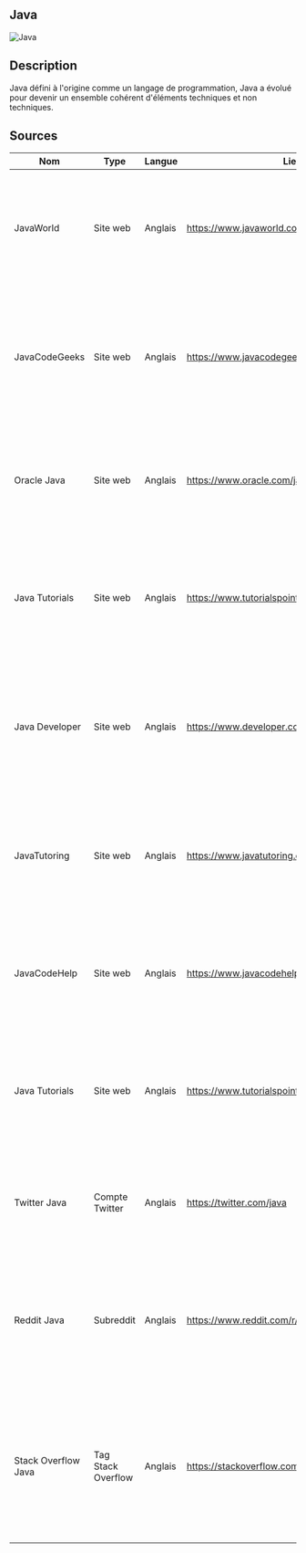 ## Java

![Java](https://upload.wikimedia.org/wikipedia/fr/thumb/2/2e/Java_Logo.svg/1200px-Java_Logo.svg.png "Java")

## Description
Java défini à l'origine comme un langage de programmation, Java a évolué pour devenir un ensemble cohérent d'éléments techniques et non techniques.

## Sources

Nom | Type | Langue | Lien | Description | Tags | Note
 --- | --- | --- | --- | --- | --- | --- 
JavaWorld | Site web | Anglais | https://www.javaworld.com/ | JavaWorld est un site web dédié à Java et aux technologies associées. Il offre des tutoriels, des articles de fond, des actualités et des ressources pour les développeurs Java. | Java, développement, actualités | 4/5
JavaCodeGeeks | Site web | Anglais | https://www.javacodegeeks.com/ | JavaCodeGeeks est un site web qui offre des tutoriels, des exemples de code et des actualités sur Java et les technologies associées. Il s'adresse aux développeurs Java débutants et avancés. | Java, développement, tutoriels | 4/5
Oracle Java | Site web | Anglais | https://www.oracle.com/java/ | Oracle Java est le site officiel de Java, offrant des téléchargements, des documentations, des forums et des ressources pour les développeurs Java. | Java, développement, documentation | 5/5
Java Tutorials | Site web | Anglais | https://www.tutorialspoint.com/java/index.htm | Java Tutorials est un site web qui offre des tutoriels et des exemples de code sur Java et les technologies associées. Il s'adresse aux développeurs Java débutants et avancés. | Java, développement, tutoriels | 4/5
Java Developer | Site web | Anglais | https://www.developer.com/java/ | Java Developer est un site web qui offre des tutoriels, des articles de fond et des ressources pour les développeurs Java. Il s'adresse aux développeurs Java débutants et avancés. | Java, développement, tutoriels | 3/5
JavaTutoring | Site web | Anglais | https://www.javatutoring.com/ | JavaTutoring est un site web qui offre des tutoriels et des exemples de code sur Java et les technologies associées. Il s'adresse aux développeurs Java débutants et avancés. | Java, développement, tutoriels | 3/5
JavaCodeHelp | Site web | Anglais | https://www.javacodehelp.com/ | JavaCodeHelp est un site web qui offre des tutoriels, des exemples de code et des ressources pour les développeurs Java débutants et avancés. | Java, développement, tutoriels | 3/5
Java Tutorials | Site web | Anglais | https://www.tutorialspoint.com/java/index.htm | Java Tutorials est un site web qui offre des tutoriels et des exemples de code sur Java et les technologies associées. Il s'adresse aux développeurs Java débutants et avancés. | Java, développement, tutoriels | 4/5
Twitter Java | Compte Twitter | Anglais | https://twitter.com/java| Le compte Twitter Java est dédié à la communauté Java. Il offre des actualités, des tutoriels et des ressources pour les développeurs Java. | Java, développement, actualités | 4/5
Reddit Java | Subreddit | Anglais | https://www.reddit.com/r/java/ | Le subreddit Reddit Java est un espace de discussion dédié à Java et aux technologies associées. Il offre des actualités, des tutoriels, des questions/réponses et des projets open source pour les développeurs Java. | Java, développement, actualités | 4/5
Stack Overflow Java | Tag Stack Overflow | Anglais | https://stackoverflow.com/questions/tagged/java | Le tag Stack Overflow Java est un espace de discussion dédié à Java et aux technologies associées. Il offre des questions/réponses, des tutoriels et des exemples de code pour les développeurs Java. | Java, développement, tutoriels | 5/5


